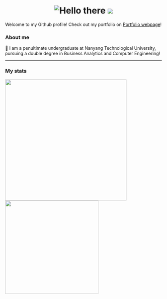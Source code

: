 <h1 align="center">
    <img src="https://readme-typing-svg.herokuapp.com?font=Squada+One&pause=1000&center=true&random=false&width=435&lines=Hello+there" alt="Hello there">
    <img src="https://giphy.com/embed/xTiIzJSKB4l7xTouE8"> 
</h1>

<div align="left">
    Welcome to my Github profile! Check out my portfolio on <a href="https://zhihaohong52.github.io">Portfolio webpage</a>!
</div>

<div align="left">
    <h3> About me </h3>
    📖 I am a penultimate undergraduate at Nanyang Technological University, pursuing a double degree in Business Analytics and Computer Engineering!
</div>

<hr/>
<h3 align="left"> My stats</h3>
<div align="left">
<img width="390" src="https://github-readme-stats.vercel.app/api?username=zhihaohong52&show_icons=true&theme=radial">
<img width="300" src="https://github-readme-stats.vercel.app/api/top-langs/?username=zhihaohong52&layout=compact">
</div>

<!--
**zhihaohong52/zhihaohong52** is a ✨ _special_ ✨ repository because its `README.md` (this file) appears on your GitHub profile.

Here are some ideas to get you started:

- 🔭 I’m currently working on ...
- 🌱 I’m currently learning ...
- 👯 I’m looking to collaborate on ...
- 🤔 I’m looking for help with ...
- 💬 Ask me about ...
- 📫 How to reach me: ...
- 😄 Pronouns: ...
- ⚡ Fun fact: ...
-->
